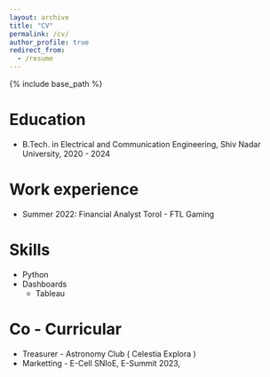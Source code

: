 ```yaml
---
layout: archive
title: "CV"
permalink: /cv/
author_profile: true
redirect_from:
  - /resume
---
```


{% include base_path %}

Education
======
* B.Tech. in Electrical and Communication Engineering, Shiv Nadar University, 2020 - 2024

Work experience
======
* Summer 2022: Financial Analyst
   ToroI - FTL Gaming 
   
Skills
======
* Python
* Dashboards
  * Tableau
  
Co - Curricular
======
* Treasurer - Astronomy Club ( Celestia Explora )
* Marketting - E-Cell SNIoE, E-Summit 2023, 
<!--- Publications
======
  <ul>{% for post in site.publications %}
    {% include archive-single-cv.html %}
  {% endfor %}</ul>
  
Talks
======
  <ul>{% for post in site.talks %}
    {% include archive-single-talk-cv.html %}
  {% endfor %}</ul>
  
Teaching
======
  <ul>{% for post in site.teaching %}
    {% include archive-single-cv.html %}
  {% endfor %}</ul>
--->
